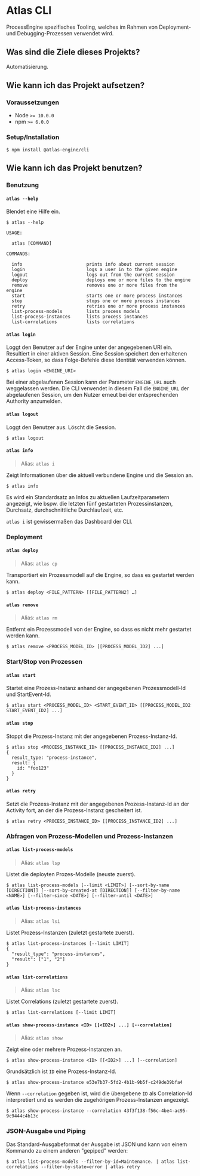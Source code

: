 # Atlas CLI

ProcessEngine spezifisches Tooling, welches im Rahmen von Deployment- und Debugging-Prozessen verwendet wird.

## Was sind die Ziele dieses Projekts?

Automatisierung.

## Wie kann ich das Projekt aufsetzen?


### Voraussetzungen

* Node `>= 10.0.0`
* npm `>= 6.0.0`


### Setup/Installation

```shell
$ npm install @atlas-engine/cli
```

## Wie kann ich das Projekt benutzen?


### Benutzung

#### `atlas --help`

Blendet eine Hilfe ein.

```shell
$ atlas --help

USAGE:

  atlas [COMMAND]

COMMANDS:

  info                        prints info about current session
  login                       logs a user in to the given engine
  logout                      logs out from the current session
  deploy                      deploys one or more files to the engine
  remove                      removes one or more files from the engine
  start                       starts one or more process instances
  stop                        stops one or more process instances
  retry                       retries one or more process instances
  list-process-models         lists process models
  list-process-instances      lists process instances
  list-correlations           lists correlations
```

#### `atlas login`

Loggt den Benutzer auf der Engine unter der angegebenen URI ein. Resultiert in einer aktiven Session.
Eine Session speichert den erhaltenen Access-Token, so dass Folge-Befehle diese Identität verwenden können.

```shell
$ atlas login <ENGINE_URI>
```

Bei einer abgelaufenen Session kann der Parameter `ENGINE_URL` auch weggelassen werden.
Die CLI verwendet in diesem Fall die `ENGINE_URL` der abgelaufenen Session, um den Nutzer erneut bei der entsprechenden Authority anzumelden.

#### `atlas logout`

Loggt den Benutzer aus. Löscht die Session.

```shell
$ atlas logout
```

#### `atlas info`

> Alias: `atlas i`

Zeigt Informationen über die aktuell verbundene Engine und die Session an.

```shell
$ atlas info
```

Es wird ein Standardsatz an Infos zu aktuellen Laufzeitparametern angezeigt, wie bspw. die letzten fünf gestarteten Prozessinstanzen, Durchsatz, durchschnittliche Durchlaufzeit, etc.

`atlas i` ist gewissermaßen das Dashboard der CLI.

### Deployment

#### `atlas deploy`

> Alias: `atlas cp`

Transportiert ein Prozessmodell auf die Engine, so dass es gestartet werden kann.

```shell
$ atlas deploy <FILE_PATTERN> [[FILE_PATTERN2] …]
```

#### `atlas remove`

> Alias: `atlas rm`

Entfernt ein Prozessmodell von der Engine, so dass es nicht mehr gestartet werden kann.

```shell
$ atlas remove <PROCESS_MODEL_ID> [[PROCESS_MODEL_ID2] ...]
```

### Start/Stop von Prozessen

#### `atlas start`

Startet eine Prozess-Instanz anhand der angegebenen Prozessmodell-Id und StartEvent-Id.

```shell
$ atlas start <PROCESS_MODEL_ID> <START_EVENT_ID> [[PROCESS_MODEL_ID2 START_EVENT_ID2] ...]
```

#### `atlas stop`

Stoppt die Prozess-Instanz mit der angegebenen Prozess-Instanz-Id.

```shell
$ atlas stop <PROCESS_INSTANCE_ID> [[PROCESS_INSTANCE_ID2] ...]
{
  result_type: "process-instance",
  result: {
    id: "foo123"
  }
}
```

#### `atlas retry`

Setzt die Prozess-Instanz mit der angegebenen Prozess-Instanz-Id an der Activity fort, an der die Prozess-Instanz gescheitert ist.

```shell
$ atlas retry <PROCESS_INSTANCE_ID> [[PROCESS_INSTANCE_ID2] ...]
```

### Abfragen von Prozess-Modellen und Prozess-Instanzen

#### `atlas list-process-models`

> Alias: `atlas lsp`

Listet die deployten Prozes-Modelle (neuste zuerst).

```shell
$ atlas list-process-models [--limit <LIMIT>] [--sort-by-name [DIRECTION]] [--sort-by-created-at [DIRECTION]] [--filter-by-name <NAME>] [--filter-since <DATE>] [--filter-until <DATE>]
```

#### `atlas list-process-instances`

> Alias: `atlas lsi`

Listet Prozess-Instanzen (zuletzt gestartete zuerst).

```shell
$ atlas list-process-instances [--limit LIMIT]
{
  "result_type": "process-instances",
  "result": ["1", "2"]
}
```

#### `atlas list-correlations`

> Alias: `atlas lsc`

Listet Correlations (zuletzt gestartete zuerst).

```shell
$ atlas list-correlations [--limit LIMIT]
```

#### `atlas show-process-instance <ID> [[<ID2>] ...] [--correlation]`

> Alias: `atlas show`

Zeigt eine oder mehrere Prozess-Instanzen an.

```shell
$ atlas show-process-instance <ID> [[<ID2>] ...] [--correlation]
```

Grundsätzlich ist `ID` eine Prozess-Instanz-Id.

```shell
$ atlas show-process-instance e53e7b37-5fd2-4b1b-9b5f-c249de39bfa4
```

Wenn `--correlation` gegeben ist, wird die übergebene `ID` als Correlation-Id interpretiert und es werden die zugehörigen Prozess-Instanzen angezeigt.

```shell
$ atlas show-process-instance --correlation 43f3f138-f56c-4be4-ac95-9c9444c4b13c
```

### JSON-Ausgabe und Piping

Das Standard-Ausgabeformat der Ausgabe ist JSON und kann von einem Kommando zu einem anderen "gepiped" werden:

```shell
$ atlas list-process-models --filter-by-id=Maintenance. | atlas list-correlations --filter-by-state=error | atlas retry
```

